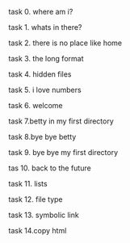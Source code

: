 task 0. where am i?

task 1. whats in there?

task 2. there is no place like home

task 3. the long format

task 4. hidden files

task 5. i love numbers

task 6. welcome

task 7.betty in my first directory

task 8.bye bye betty
 
task 9. bye bye my first directory

tas 10. back to the future

task 11. lists

task 12. file type

task 13. symbolic link

task 14.copy html 

